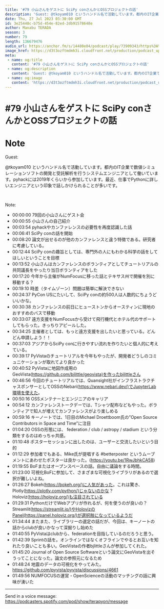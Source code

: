 ```yaml
---
title: '#79 小山さんをゲストに SciPy conさんかとOSSプロジェクトの話'
description: 'Guest: @tkoyam010 というハンドル名で活動しています。都内のIT企業で数値シミュレーションソフトの開発と受託解析を行うシステムエンジニアとして働いています。pyhackには2019年く'
date: Thu, 27 Jul 2023 03:30:00 GMT
id: 3e25440c-b75d-454e-82ed-2db91578648e
author: Manabu TERADA
season: 3
number: 79
length: 136679476
audio_url: https://anchor.fm/s/14480e04/podcast/play/73909343/https%3A%2F%2Fd3ctxlq1ktw2nl.cloudfront.net%2Fstaging%2F2023-6-27%2Fec2b193d-c0bc-f264-a0bb-b0d061eba9e9.mp3
image_href: https://d3t3ozftmdmh3i.cloudfront.net/production/podcast_uploaded/3302665/3302665-1582446732992-f3e5401da36c1.jpg
meta:
 - name: og:title
   content: '#79 小山さんをゲストに SciPy conさんかとOSSプロジェクトの話'
 - name: og:description
   content: 'Guest: @tkoyam010 というハンドル名で活動しています。都内のIT企業で数値シミュレーションソフトの開発と受託解析を行うシステムエンジニアとして働いています。pyhackには2019年く'
 - name: og:image
   content: 'https://d3t3ozftmdmh3i.cloudfront.net/production/podcast_uploaded/3302665/3302665-1582446732992-f3e5401da36c1.jpg'
---
```

# #79 小山さんをゲストに SciPy conさんかとOSSプロジェクトの話

<DisplayDate :dateStr="'Thu, 27 Jul 2023 03:30:00 GMT'" />
<DisplaySeason :season="3" :topic="79" />


# Note

<p>Guest:</p>
<p>@tkoyam010 というハンドル名で活動しています。都内のIT企業で数値シミュレーションソフトの開発と受託解析を行うシステムエンジニアとして働いています。pyhackには2019年くらいから参加しています。最近、仕事でPythonに詳しいエンジニアという印象で話しかけられることが多いです。</p>
<p><br /></p>
<p>Note: </p>
<ul>
 <li>00:00:00 79回の小山さんにゲスト会</li>
 <li>00:00:55 小山さんの自己紹介</li>
  <li>00:03:54 pyhackやカンファレンスの必要性を再度認識した話</li>
  <li>00:06:41 SciPy conの話を開始</li>
  <li>00:08:20 論文が出せるのが他のカンファレンスと違う特徴である。研究者に考慮している。</li>
  <li>00:12:44 SciPy conの趣旨としては、専門外の人にもわかる科学の話をしてほしいということを目標</li>
  <li>00:13:52 小山さんはカンファレンスのボランティアとしてチュートリアルの共同議長をやったり当日ボランティアをした</li>
  <li>00:17:20 今年から主催がNumFocusに移った話とテキサス州で開催を別に移動する？</li>
  <li>00:19:10 時差（タイムゾーン）問題は簡単に解決できない</li>
  <li>00:24:37 PyCon USにたいして、SciPy conの約500人は人数的にちょうどいいかな。</li>
  <li>00:30:38 カンファレンスの前日にヒューストンからオースティンに現地のおすすめのバスで移動</li>
  <li>00:33:07 遠方支援をNumFocusから受けて飛行機代とホテル代のサポートしてもらった。きっちりアピールした。</li>
  <li>00:34:25 主催者としては、もっと遠方支援を出したいと思っている。どんどん申請しよう！！</li>
  <li>00:37:03 アジアからSciPy conに行きやすい流れを作りたいと個人的に考えている。</li>
  <li>00:39:17 PyVistaのチュートリアルを今年もやったが、開発者どうしのコミュニケーションが取れてより良かった</li>
  <li>00:40:52 PyVistaに地図作成用のGeoVista(<a href="https://github.com/bjlittle/geovista)を作ったbjlittleさん" rel="noreferrer nofollow noopener" target="_blank">https://github.com/bjlittle/geovista)を作ったbjlittleさん</a></li>
  <li>00:46:56 今回のチュートリアルでは、Quansight社がインフラストラクチャスポンサーとしてOSSのNebari(<a href="https://www.nebari.dev/)でJupyterLab環境を使えた" rel="noreferrer nofollow noopener" target="_blank">https://www.nebari.dev/)でJupyterLab環境を使えた</a>。</li>
  <li>00:50:16 OSSメンテナーとエンジニアのキャリア</li>
  <li>00:54:12 カンファレンストークデーでは、Tシャツ配布などもやった。ボランティアで知人が増えてカンファレンスがより楽しめる</li>
  <li>00:59:16 キーノートでは、1日目のMichael Droettboom氏の”Open Source Contributors in Space and Time”に注目</li>
  <li>01:04:20 OSSの形態には、 federation / club / astropy / stadium という分類をするのはめっちゃ共感。</li>
  <li>01:10:48 ポスターセッションに出したのは、ユーザーと交流したいという目的</li>
  <li>01:12:29 参加者でもある、Mike氏が提唱する #betterposter というムーブメントにあわせたポスターは良かった。(<a href="https://youtu.be/1RwJbhkCA58" rel="noreferrer nofollow noopener" target="_blank">https://youtu.be/1RwJbhkCA58</a>)</li>
  <li>01:19:55 BoFまたはオープンスペースの話。自由に議論をする時間。</li>
  <li>01:23:00 可視化BoFに参加して、さまざまな可視化ライブラリがあるので選択が難しいよね。</li>
  <li>01:26:27 Bokeh(<a href="https://bokeh.org/)に人気があった" rel="noreferrer nofollow noopener" target="_blank">https://bokeh.org/)に人気があった</a>。これは驚き、Plotly(<a href="https://plotly.com/python/)じゃないのかな" rel="noreferrer nofollow noopener" target="_blank">https://plotly.com/python/)じゃないのかな</a>？Holoviz(<a href="https://holoviz.org/)も注目されている" rel="noreferrer nofollow noopener" target="_blank">https://holoviz.org/)も注目されている</a></li>
  <li>01:29:31 PythonだけでWebアプリが作れるが、何を使うのが良いの？ Streamlit(<a href="https://streamlit.io/)やHolovizのPanel(https://panel.holoviz.org/)が選択肢になっているようだ" rel="noreferrer nofollow noopener" target="_blank">https://streamlit.io/)やHolovizのPanel(https://panel.holoviz.org/)が選択肢になっているようだ</a></li>
  <li>01:34:44 またまた、ライブラリーの選定の話だが、今回は、キーノートの話からclubが良いかなって深掘りし始めた</li>
  <li>01:40:55 PyVistaはclubから、federationを目指しているのだろうと思う。</li>
  <li>01:42:39 Sprintの話を。オンラインではなくオフラインでやるとお互いを知れたり良いことも多い。GeoVistaの作者bjlittleさんが参加してくれた。</li>
  <li>01:45:20 Journal of Open Source Softwareという論文にGeoVistaを出そうってことになった。論文の参照元になるため</li>
  <li>01:48:24 地震のデータの可視化をやってみた。 <a href="https://github.com/pyvista/pyvista/discussions/4661" rel="noreferrer nofollow noopener" target="_blank">https://github.com/pyvista/pyvista/discussions/4661</a></li>
  <li>01:49:56 NUMFOCUSの運営・OpenScienceの活動のマッチングの話に興味が湧いた</li>
</ul>

--- 

Send in a voice message: https://podcasters.spotify.com/pod/show/terapyon/message



<Player title="#79 小山さんをゲストに SciPy conさんかとOSSプロジェクトの話" 
  audio_url="https://anchor.fm/s/14480e04/podcast/play/73909343/https%3A%2F%2Fd3ctxlq1ktw2nl.cloudfront.net%2Fstaging%2F2023-6-27%2Fec2b193d-c0bc-f264-a0bb-b0d061eba9e9.mp3" 
  image_href="https://d3t3ozftmdmh3i.cloudfront.net/production/podcast_uploaded/3302665/3302665-1582446732992-f3e5401da36c1.jpg" 
/>

